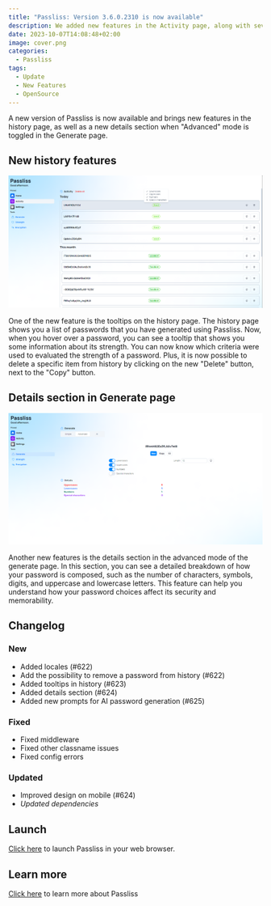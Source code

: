 ```yaml
---
title: "Passliss: Version 3.6.0.2310 is now available"
description: We added new features in the Activity page, along with several improvements.
date: 2023-10-07T14:08:48+02:00
image: cover.png
categories:
  - Passliss
tags:
  - Update
  - New Features
  - OpenSource
---
```


A new version of Passliss is now available and brings new features in the history page, as well as a new details section when "Advanced" mode is toggled in the Generate page.

## New history features

![The new tooltip shows information about the strength of the password](2.png)

One of the new feature is the tooltips on the history page. The history page shows you a list of passwords that you have generated using Passliss. Now, when you hover over a password, you can see a tooltip that shows you some information about its strength. You can now know which criteria were used to evaluated the strength of a password. Plus, it is now possible to delete a specific item from history by clicking on the new "Delete" button, next to the "Copy" button.

## Details section in Generate page

![The new details section displays information about the generated password](1.png)

Another new features is the details section in the advanced mode of the generate page. In this section, you can see a detailed breakdown of how your password is composed, such as the number of characters, symbols, digits, and uppercase and lowercase letters. This feature can help you understand how your password choices affect its security and memorability.

## Changelog

### New

- Added locales (#622)
- Add the possibility to remove a password from history (#622)
- Added tooltips in history (#623)
- Added details section (#624)
- Added new prompts for AI password generation (#625)

### Fixed

- Fixed middleware
- Fixed other classname issues
- Fixed config errors

### Updated

- Improved design on mobile (#624)
- _Updated dependencies_

## Launch

[Click here](https://passliss.leocorporation.dev/) to launch Passliss in your web browser.

## Learn more

[Click here](https://leocorporation.dev/store/passliss) to learn more about Passliss
